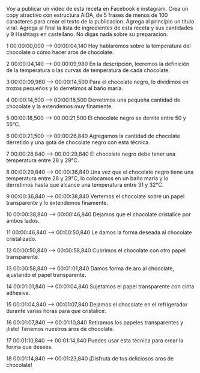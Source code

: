 Voy a publicar un video de esta receta en Facebook e instagram. Crea un copy atractivo con estructura AIDA, de 5 frases de menos de 100 caracteres  para crear el texto de la publicacion. Agrega al principio un titulo viral. Agrega al final la lista de ingredientes de esta receta y sus cantidades y 9 Hashtags en castellano. No digas nada sobre su preparacion.

1
00:00:00,000 --> 00:00:04,140
Hoy hablaremos sobre la temperatura del chocolate o cómo hacer aros de chocolate.

2
00:00:04,140 --> 00:00:09,980
En la descripción, leeremos la definición de la temperatura o las curvas de temperatura de cada chocolate.

3
00:00:09,980 --> 00:00:14,500
Para el chocolate negro, lo dividimos en trozos pequeños y lo derretimos al baño maría.

4
00:00:14,500 --> 00:00:18,500
Derretimos una pequeña cantidad de chocolate y la extendemos muy finamente.

5
00:00:18,500 --> 00:00:21,500
El chocolate negro se derrite entre 50 y 55°C.

6
00:00:21,500 --> 00:00:26,840
Agregamos la cantidad de chocolate derretido y una gota de chocolate negro con esta técnica.

7
00:00:26,840 --> 00:00:29,840
El chocolate negro debe tener una temperatura entre 28 y 29°C.

8
00:00:29,840 --> 00:00:36,840
Una vez que el chocolate negro tiene una temperatura entre 28 y 29°C, lo colocamos en un baño maría y lo derretimos hasta que alcance una temperatura entre 31 y 32°C.

9
00:00:36,840 --> 00:00:38,840
Vertemos el chocolate sobre un papel transparente y lo extendemos finamente.

10
00:00:38,840 --> 00:00:46,840
Dejamos que el chocolate cristalice por ambos lados.

11
00:00:46,840 --> 00:00:50,840
Le damos la forma deseada al chocolate cristalizado.

12
00:00:50,840 --> 00:00:58,840
Cubrimos el chocolate con otro papel transparente.

13
00:00:58,840 --> 00:01:01,840
Damos forma de aro al chocolate, ajustando el papel transparente.

14
00:01:01,840 --> 00:01:04,840
Sujetamos el papel transparente con cinta adhesiva.

15
00:01:04,840 --> 00:01:07,840
Dejamos el chocolate en el refrigerador durante varias horas para que cristalice.

16
00:01:07,840 --> 00:01:10,840
Retiramos los papeles transparentes y ¡listo! Tenemos nuestros aros de chocolate.

17
00:01:10,840 --> 00:01:14,840
Puedes usar esta técnica para crear la forma que desees.

18
00:01:14,840 --> 00:01:23,840
¡Disfruta de tus deliciosos aros de chocolate!
